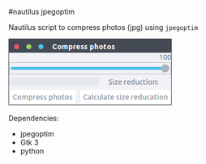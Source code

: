 #nautilus jpegoptim

Nautilus script to compress photos (jpg) using `jpegoptim`

![screenshot](screenshot.png)

Dependencies:

 - jpegoptim
 - Gtk 3
 - python
 
